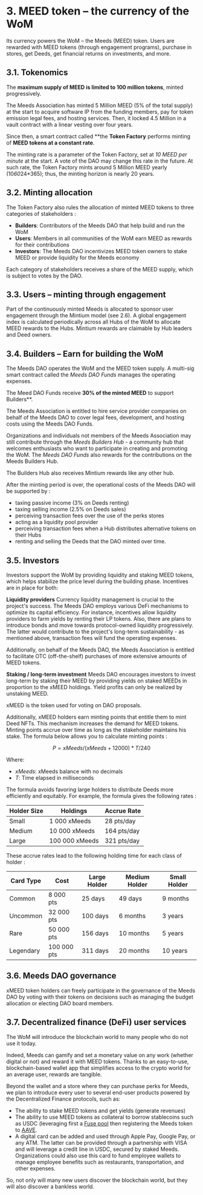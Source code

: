 # 3. MEED token – the currency of the WoM

Its currency powers the WoM – the Meeds (MEED) token. Users are rewarded with MEED tokens (through engagement programs), purchase in stores, get Deeds, get financial returns on investments, and more.

## 3.1. Tokenomics

The **maximum supply of MEED is limited to 100 million tokens**, minted progressively. 

The Meeds Association has minted 5 Million MEED (5% of the total supply) at the start to acquire software IP from the funding members, pay for token emission legal fees, and hosting services. 
Then, it locked 4.5 Million in a vault contract with a linear vesting over four years.

Since then, a smart contract called **the __Token Factory__ performs minting of **MEED tokens at a constant rate**. 

The minting rate is a parameter of the Token Factory, set at *10 MEED per minute* at the start. A vote of the DAO may change this rate in the future. 
At such rate, the Token Factory mints around 5 Million MEED yearly (10*60*24*365); thus, the minting horizon is nearly 20 years.

## 3.2. Minting allocation

The Token Factory also rules the allocation of minted MEED tokens to  three categories of stakeholders :

- **Builders**: Contributors of the Meeds DAO that help build and run the WoM
- **Users**: Members in all communities of the WoM earn MEED as rewards for their contributions
- **Investors**: The Meeds DAO incentivizes MEED token owners to stake MEED or provide liquidity for the Meeds economy 

Each category of stakeholders receives a share of the MEED supply, which is subject to votes by the DAO.

## 3.3. Users – minting through engagement

Part of the continuously minted Meeds is allocated to sponsor user engagement through the Mintium model (see 2.6). A global engagement index is calculated periodically across all Hubs of the WoM to allocate MEED rewards to the Hubs. Mintium rewards are claimable by Hub leaders and Deed owners.

## 3.4. Builders – Earn for building the WoM

The Meeds DAO operates the WoM and the MEED token supply. 
A multi-sig smart contract called the _Meeds DAO Funds_ manages the operating expenses.

The Meed DAO Funds receive **30% of the minted MEED** to support Builders**.

The Meeds Association is entitled to hire service provider companies on behalf of the Meeds DAO to cover legal fees, development, and hosting costs using the Meeds DAO Funds.

Organizations and individuals not members of the Meeds Association may still contribute through the _Meeds Builders Hub_  - a community hub that welcomes enthusiasts who want to participate in creating and promoting the WoM. The _Meeds DAO Funds_ also rewards for the contributions on the Meeds Builders Hub.

The Builders Hub also receives Mintium rewards like any other hub. 

After the minting period is over, the operational costs of the Meeds DAO will be supported by :

- taxing passive income (3% on Deeds renting)
- taxing selling income (2.5% on Deeds sales)
- perceiving transaction fees over the use of the perks stores
- acting as a liquidity pool provider
- perceiving transaction fees when a Hub distributes alternative tokens on their Hubs
- renting and selling the Deeds that the DAO minted over time.


## 3.5. Investors

Investors support the WoM by providing liquidity and staking MEED tokens, which helps stabilize the price level during the building phase. Incentives are in place for both:

**Liquidity providers**
Currency liquidity management is crucial to the project's success. The Meeds DAO employs various DeFi mechanisms to optimize its capital efficiency. For instance, incentives allow liquidity providers to farm yields by renting their LP tokens. 
Also, there are plans to introduce bonds and move towards protocol-owned liquidity progressively. The latter would contribute to the project's long-term sustainability - as mentioned above, transaction fees will fund the operating expenses.

Additionally, on behalf of the Meeds DAO, the Meeds Association is entitled to facilitate OTC (off-the-shelf) purchases of more extensive amounts of MEED tokens.

**Staking / long-term investment**
Meeds DAO encourages investors to invest long-term by staking their MEED by providing yields on staked MEEDs in proportion to the xMEED holdings. Yield profits can only be realized by unstaking MEED.

xMEED is the token used for voting on DAO proposals.

Additionally, xMEED holders earn minting points that entitle them to mint Deed NFTs. This mechanism increases the demand for MEED tokens. Minting points accrue over time as long as the stakeholder maintains his stake. The formula below allows you to calculate minting points :

 $$ P = xMeeds / (xMeeds + 12000) * T / 240 $$

 Where:

- $xMeeds$: xMeeds balance  with no decimals
- $T$: Time elapsed in milliseconds

The formula avoids favoring large holders to distribute Deeds more efficiently and equitably. For example, the formula gives the following rates :

| **Holder Size** | **Holdings** | **Accrue Rate**   | 
| --- | --- | --- |
| Small | 1 000 xMeeds | 28 pts/day |
| Medium | 10 000 xMeeds | 164 pts/day |
| Large | 100 000 xMeeds | 321 pts/day |


These accrue rates lead to the following holding time for each class of holder :

| **Card Type**   | **Cost**   | **Large Holder** | **Medium Holder** | **Small Holder** |
| --- | --- | --- | --- | --- |
| Common | 8 000 pts | 25 days | 49 days | 9 months |
| Uncommon | 32 000 pts | 100 days | 6 months | 3 years |
| Rare | 50 000 pts | 156 days | 10 months | 5 years |
| Legendary | 100 000 pts | 311 days | 20 months | 10 years |

## 3.6. Meeds DAO governance

xMEED token holders can freely participate in the governance of the Meeds DAO by voting with their tokens on decisions such as managing the budget allocation or electing DAO board members.

## 3.7. Decentralized finance (DeFi) user services

The WoM will introduce the blockchain world to many people who do not use it today.

Indeed, Meeds can gamify and set a monetary value on any work (whether digital or not) and reward it with MEED tokens. Thanks to an easy-to-use, blockchain-based wallet app that simplifies access to the crypto world for an average user, rewards are tangible.

Beyond the wallet and a store where they can purchase perks for Meeds, we plan to introduce every user to several end-user products powered by the Decentralized Finance protocols, such as:

- The ability to stake MEED tokens and get yields (generate revenues)
- The ability to use MEED tokens as collateral to borrow stablecoins such as USDC (leveraging first a [Fuse pool](https://app.rari.capital/fuse) then registering the Meeds token to [AAVE](https://aave.com/).
- A digital card can be added and used through Apple Pay, Google Pay, or any ATM. The latter can be provided through a partnership with VISA and will leverage a credit line in USDC, secured by staked Meeds. Organizations could also use this card to fund employee wallets to manage employee benefits such as restaurants, transportation, and other expenses.

So, not only will many new users discover the blockchain world, but they will also discover a bankless world.

 
